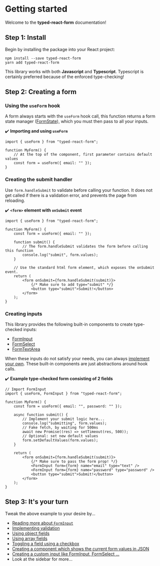 # Getting started

Welcome to the **typed-react-form** documentation!

## Step 1: Install

Begin by installing the package into your React project:

```
npm install --save typed-react-form
yarn add typed-react-form
```

This library works with both **Javascript** and **Typescript**. Typescript is certainly preferred because of the enforced type-checking!

## Step 2: Creating a form

### Using the `useForm` hook

A form always starts with the `useForm` hook call, this function returns a form state manager ([FormState](/docs/FormState)), which you must then pass to all your inputs.

✔️ **Importing and using `useForm`**

```tsx
import { useForm } from "typed-react-form";

function MyForm() {
    // At the top of the component, first parameter contains default values
    const form = useForm({ email: "" });
}
```

### Creating the submit handler

Use `form.handleSubmit` to validate before calling your function. It does not get called if there is a validation error, and prevents the page from reloading.

✔️ **`<form>` element with `onSubmit` event**

```tsx
import { useForm } from "typed-react-form";

function MyForm() {
    const form = useForm({ email: "" });

    function submit() {
        // The form.handleSubmit validates the form before calling this function
        console.log("submit", form.values);
    }

    // Use the standard html form element, which exposes the onSubmit event.
    return (
        <form onSubmit={form.handleSubmit(submit)}>
            {/* Make sure to add type="submit" */}
            <button type="submit">Submit!</button>
        </form>
    );
}
```

### Creating inputs

This library provides the following built-in components to create type-checked inputs:

-   [FormInput](/docs/FormInput)
-   [FormSelect](/docs/FormSelect)
-   [FormTextArea](/docs/FormTextArea)

When these inputs do not satisfy your needs, you can always [implement your own](/docs/Custom-input#example-custom-input). These built-in components are just abstractions around hook calls.

✔️ **Example type-checked form consisting of 2 fields**

```tsx
// Import FormInput
import { useForm, FormInput } from "typed-react-form";

function MyForm() {
    const form = useForm({ email: "", password: "" });

    async function submit() {
        // Implement your submit logic here...
        console.log("submitting", form.values);
        // Fake fetch, by waiting for 500ms
        await new Promise((res) => setTimeout(res, 500));
        // Optional: set new default values
        form.setDefaultValues(form.values);
    }

    return (
        <form onSubmit={form.handleSubmit(submit)}>
            {/* Make sure to pass the form prop! */}
            <FormInput form={form} name="email" type="text" />
            <FormInput form={form} name="password" type="password" />
            <button type="submit">Submit!</button>
        </form>
    );
}
```

## Step 3: It's your turn

Tweak the above example to your desire by...

-   [Reading more about `FormInput`](/docs/FormInput)
-   [Implementing validation](/docs/Validation)
-   [Using object fields](/docs/Object-fields)
-   [Using array fields](/docs/Array-fields)
-   [Toggling a field using a checkbox](/docs/Toggling-a-field)
-   [Creating a component which shows the current form values in JSON](/docs/Live-json-component)
-   [Creating a custom input like FormInput, FormSelect ...](/docs/Custom-input)
-   Look at the sidebar for more...
